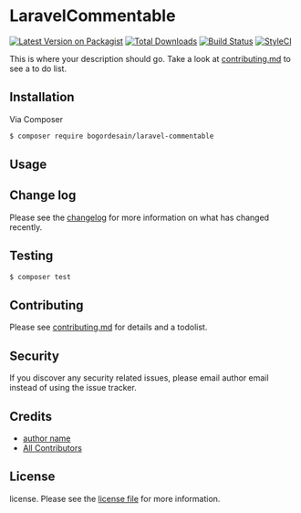 # LaravelCommentable

[![Latest Version on Packagist][ico-version]][link-packagist]
[![Total Downloads][ico-downloads]][link-downloads]
[![Build Status][ico-travis]][link-travis]
[![StyleCI][ico-styleci]][link-styleci]

This is where your description should go. Take a look at [contributing.md](contributing.md) to see a to do list.

## Installation

Via Composer

``` bash
$ composer require bogordesain/laravel-commentable
```

## Usage

## Change log

Please see the [changelog](changelog.md) for more information on what has changed recently.

## Testing

``` bash
$ composer test
```

## Contributing

Please see [contributing.md](contributing.md) for details and a todolist.

## Security

If you discover any security related issues, please email author email instead of using the issue tracker.

## Credits

- [author name][link-author]
- [All Contributors][link-contributors]

## License

license. Please see the [license file](license.md) for more information.

[ico-version]: https://img.shields.io/packagist/v/bogordesain/laravel-commentable.svg?style=flat-square
[ico-downloads]: https://img.shields.io/packagist/dt/bogordesain/laravel-commentable.svg?style=flat-square
[ico-travis]: https://img.shields.io/travis/bogordesain/laravel-commentable/master.svg?style=flat-square
[ico-styleci]: https://styleci.io/repos/12345678/shield

[link-packagist]: https://packagist.org/packages/bogordesain/laravel-commentable
[link-downloads]: https://packagist.org/packages/bogordesain/laravel-commentable
[link-travis]: https://travis-ci.org/bogordesain/laravel-commentable
[link-styleci]: https://styleci.io/repos/12345678
[link-author]: https://github.com/bogordesain
[link-contributors]: ../../contributors
